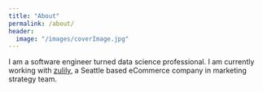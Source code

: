 ```yaml
---
title: "About"
permalink: /about/
header:
  image: "/images/coverImage.jpg"
---
```


I am a software engineer turned data science professional. I am currently working with [zulily](https://www.zulily.com/), a Seattle based eCommerce company in marketing strategy team.

